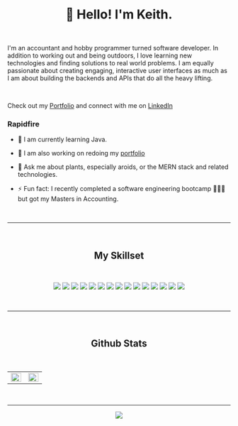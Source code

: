 
<h1 align="center">👋 Hello! I'm Keith.</h1>

<br/>

I'm an accountant and hobby programmer turned software developer. In addition to working out and being outdoors, I love learning new technologies and finding solutions to real world problems. I am equally passionate about creating engaging, interactive user interfaces as much as I am about building the backends and APIs that do all the heavy lifting.

<br/>

Check out my [Portfolio](https://www.keithrodriguez.me/) and connect with me on [LinkedIn](https://www.linkedin.com/in/keithrodriguez)

### Rapidfire 
- 🌱  I am currently learning Java.
  
- 🔭  I am also working on redoing my [portfolio](https://github.com/keithro/portfolio)  
  
- 💬  Ask me about plants, especially aroids, or the MERN stack and related technologies.
  
- ⚡  Fun fact: I recently completed a software engineering bootcamp 👨🏽‍💻 but got my Masters in Accounting.  
<br/>

---

<br/>
<!-- ## My Skillset -->
<h2 align="center">My Skillset</h2>
<br/>
<p align="center">
  <img src="https://img.shields.io/badge/html5-%23E34F26.svg?style=for-the-badge&logo=html5&logoColor=white"/>
  <img src="https://img.shields.io/badge/css3-%231572B6.svg?style=for-the-badge&logo=css3&logoColor=white"/>
  <img src="https://img.shields.io/badge/SASS-hotpink.svg?style=for-the-badge&logo=SASS&logoColor=white"/>
  <!-- <img src="https://img.shields.io/badge/bootstrap-%23563D7C.svg?style=for-the-badge&logo=bootstrap&logoColor=white"/> -->
  <img src="https://img.shields.io/badge/javascript-%23323330.svg?style=for-the-badge&logo=javascript&logoColor=%23F7DF1E"/>
  <img src="https://img.shields.io/badge/react-%2320232a.svg?style=for-the-badge&logo=react&logoColor=%2361DAFB"/>
  <img src="https://img.shields.io/badge/node.js-6DA55F?style=for-the-badge&logo=node.js&logoColor=white"/>
  <img src="https://img.shields.io/badge/express.js-%23404d59.svg?style=for-the-badge&logo=express&logoColor=%2361DAFB"/>
  <img src="https://img.shields.io/badge/jquery-%230769AD.svg?style=for-the-badge&logo=jquery&logoColor=white"/>
  <img src="https://img.shields.io/badge/python-3670A0?style=for-the-badge&logo=python&logoColor=ffdd54"/>
  <img src="https://img.shields.io/badge/django-%23092E20.svg?style=for-the-badge&logo=django&logoColor=white"/>
  <img src="https://img.shields.io/badge/JWT-black?style=for-the-badge&logo=JSON%20web%20tokens"/>
  <img src="https://img.shields.io/badge/MongoDB-%234ea94b.svg?style=for-the-badge&logo=mongodb&logoColor=white"/>
  <img src="https://img.shields.io/badge/postgres-%23316192.svg?style=for-the-badge&logo=postgresql&logoColor=white"/>
  <img src="https://img.shields.io/badge/git-%23F05033.svg?style=for-the-badge&logo=git&logoColor=white"/>
  <img src="https://img.shields.io/badge/github-%23121011.svg?style=for-the-badge&logo=github&logoColor=white"/>
  <!-- <img src="https://img.shields.io/badge/Next-black?style=for-the-badge&logo=next.js&logoColor=white"/> -->
  <!-- <img src="https://img.shields.io/badge/vuejs-%2335495e.svg?style=for-the-badge&logo=vuedotjs&logoColor=%234FC08D"/> -->
  <!-- <img src="https://img.shields.io/badge/java-%23ED8B00.svg?style=for-the-badge&logo=java&logoColor=white"/> -->
  <!-- <img src="https://img.shields.io/badge/typescript-%23007ACC.svg?style=for-the-badge&logo=typescript&logoColor=white"/> -->
  <!-- <img src="https://img.shields.io/badge/figma-%23F24E1E.svg?style=for-the-badge&logo=figma&logoColor=white"/> -->
</p>  
<br/>

---

<br/>
<!-- ## Github Stats -->
<h2 align="center">Github Stats</h2>
<br/>
<table><tr>
  <td valign="top" width="50%">
    <img src="https://github-readme-stats.vercel.app/api?username=keithro&show_icons=true&count_private=true&hide_border=true" align="left" style="width: 100%" />
  </td>
  <td valign="top" width="50%">
    <img src="https://github-readme-stats.vercel.app/api/top-langs/?username=keithro&hide_border=true&layout=compact" align="left" style="width: 100%" />
  </td>
</tr></table>  

<br/>  

---

<p align="center">
 <img src="https://badges.pufler.dev/visits/keithro/keithro"/> 
 <!-- <img src="https://badges.pufler.dev/years/keithro"/> -->
 <!-- <img src="https://badges.pufler.dev/repos/keithro"/> -->
 <!-- <img src="https://badges.pufler.dev/commits/monthly/keithro" /> -->
</p>
